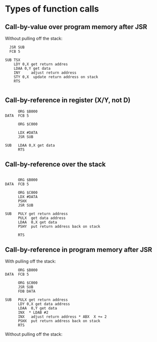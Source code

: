 # Types of function calls

## Call-by-value over program memory after JSR

Without pulling off the stack:
```
  JSR SUB
  FCB 5

SUB TSX
    LDY 0,X get return addres
    LDAA 0,Y get data
    INY     adjust return address
    STY 0,X  update return address on stack
    RTS


```

## Call-by-reference in register (X/Y, not D)

```
      ORG $B000
DATA  FCB 5

      ORG $C000

      LDX #DATA
      JSR SUB

SUB   LDAA 0,X get data
      RTS

```

## Call-by-reference over the stack

```

      ORG $B000
DATA  FCB 5

      ORG $C000
      LDX #DATA
      PSHX
      JSR SUB

SUB   PULY get return address
      PULX  get data address
      LDAA  0,X get data
      PSHY  put return address back on stack

      RTS
```

## Call-by-reference in program memory after JSR

With pulling off the stack:
```
      ORG $B000
DATA  FCB 5

      ORG $C000
      JSR SUB
      FDB DATA

SUB   PULX get return address
      LDY 0,X get data address
      LDAA  0,Y get data
      INX  * LDAB #2
      INX   adjust return address * ABX  X += 2
      PSHX  put return address back on stack
      RTS
```


Without pulling off the stack:

